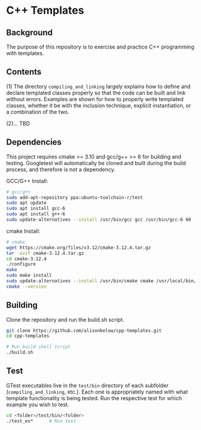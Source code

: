 # C++ Templates

## Background

The purpose of this repository is to exercise and practice C++ programming with templates.

## Contents

(1) The directory `compiling_and_linking` largely explains how to define and declare templated classes properly so that the code can be built and link without errors. Examples are shown for how to properly write templated classes, whether it be with the inclusion technique, explicit instantiation, or a combination of the two.

(2)... TBD


## Dependencies

This project requires cmake >= 3.10 and gcc/g++ >= 6 for building and testing. Googletest will automatically be cloned and built during the build process, and therefore is not a dependency.

GCC/G++ Install:  

```bash
# gcc/g++
sudo add-apt-repository ppa:ubuntu-toolchain-r/test
sudo apt update
sudo apt install gcc-6
sudo apt install g++-6
sudo update-alternatives --install /usr/bin/gcc gcc /usr/bin/gcc-6 60 --slave /usr/bin/g++ g++ /usr/bin/g++-6
```

cmake Install:

```bash
# cmake
wget https://cmake.org/files/v3.12/cmake-3.12.4.tar.gz
tar -xvzf cmake-3.12.4.tar.gz
cd cmake-3.12.4
./configure
make
sudo make install
sudo update-alternatives --install /usr/bin/cmake cmake /usr/local/bin/cmake 1 --force
cmake --version
```

## Building

Clone the repository and run the build.sh script.

```sh
git clone https://github.com/alisonbelow/cpp-templates.git
cd cpp-templates

# Run build shell script
./build.sh
```

## Test

GTest executables live in the `test/bin` directory of each subfolder (`compiling_and_linking`, etc.). Each one is appropriately named with what template functionality is being tested. Run the respective test for which example you wish to test.

```sh
cd <folder>/test/bin/<folder>
./test_ex*      # Run test
```